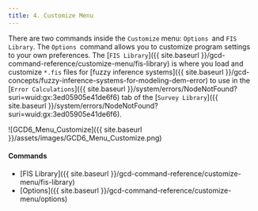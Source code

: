 ```yaml
---
title: 4. Customize Menu
---
```


There are two commands inside the `Customize` menu: `Options `and `FIS Library`. The `Options `command allows you to customize program settings to your own preferences. The [`FIS Library`]({{ site.baseurl }}/gcd-command-reference/customize-menu/fis-library) is where you load and customize `*.fis` files for [fuzzy inference systems]({{ site.baseurl }}/gcd-concepts/fuzzy-inference-systems-for-modeling-dem-error) to use in the [`Error Calculations`]({{ site.baseurl }}/system/errors/NodeNotFound?suri=wuid:gx:3ed05905e41de6f6) tab of the [`Survey Library`]({{ site.baseurl }}/system/errors/NodeNotFound?suri=wuid:gx:3ed05905e41de6f6).

![GCD6_Menu_Customize]({{ site.baseurl }}/assets/images/GCD6_Menu_Customize.png)

#### Commands

- [FIS Library]({{ site.baseurl }}/gcd-command-reference/customize-menu/fis-library)
- [Options]({{ site.baseurl }}/gcd-command-reference/customize-menu/options)

